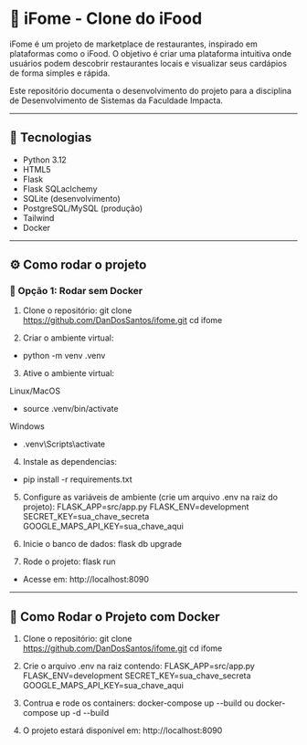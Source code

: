 # 🍔 iFome - Clone do iFood

iFome é um projeto de marketplace de restaurantes, inspirado em plataformas como o iFood. O objetivo é criar uma plataforma intuitiva onde usuários podem descobrir restaurantes locais e visualizar seus cardápios de forma simples e rápida.

Este repositório documenta o desenvolvimento do projeto para a disciplina de Desenvolvimento de Sistemas da Faculdade Impacta.  

---

## 🚀 Tecnologias
- Python 3.12
- HTML5
- Flask
- Flask SQLaclchemy
- SQLite (desenvolvimento)
- PostgreSQL/MySQL (produção)
- Tailwind
- Docker

---

## ⚙️ Como rodar o projeto

### 🔹 Opção 1: Rodar sem Docker
1. Clone o repositório:
   git clone https://github.com/DanDosSantos/ifome.git
   cd ifome

2. Criar o ambiente virtual:

- python -m venv .venv

3. Ative o ambiente virtual:

Linux/MacOS
- source .venv/bin/activate

Windows
- .venv\Scripts\activate

4. Instale as dependencias:
- pip install -r requirements.txt

5. Configure as variáveis de ambiente (crie um arquivo .env na raiz do projeto):
FLASK_APP=src/app.py
FLASK_ENV=development
SECRET_KEY=sua_chave_secreta
GOOGLE_MAPS_API_KEY=sua_chave_aqui

6. Inicie o banco de dados:
flask db upgrade

7. Rode o projeto:
flask run

- Acesse em: http://localhost:8090

---

## 🐳 Como Rodar o Projeto com Docker
1. Clone o repositório:
   git clone https://github.com/DanDosSantos/ifome.git
   cd ifome

2. Crie o arquivo .env na raiz contendo:
FLASK_APP=src/app.py
FLASK_ENV=development
SECRET_KEY=sua_chave_secreta
GOOGLE_MAPS_API_KEY=sua_chave_aqui

3. Contrua e rode os containers:
docker-compose up --build
ou
docker-compose up -d --build

4. O projeto estará disponível em:
http://localhost:8090